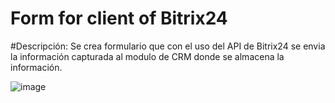 # Form for client of Bitrix24

#Descripción:
Se crea formulario que con el uso del API de Bitrix24 se envia la información capturada al modulo de CRM donde se almacena la información.


![image](https://user-images.githubusercontent.com/60903552/148620931-308d218d-5f0c-46f5-88b3-1a046a232e44.png)
